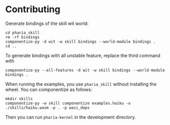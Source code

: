 # Contributing

Generate bindings of the skill wit world:

```shell
cd pharia_skill
rm -rf bindings
componentize-py -d wit -w skill bindings --world-module bindings .
cd ..
```

To generate bindings with all unstable feature, replace the third command with

```shell
componentize-py --all-features -d wit -w skill bindings --world-module bindings .
```

When running the examples, you use `pharia_skill` without installing the wheel. You can componentize as follows:

```shell
mkdir skills
componentize-py -w skill componentize examples.haiku -o ./skills/haiku.wasm -p . -p wasi_deps
```

Then you can run `pharia-kernel` in the development directory.
